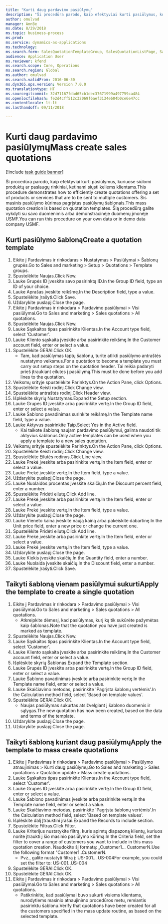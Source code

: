 ```yaml
--- 
title: "Kurti daug pardavimo pasiūlymų"
description: "Ši procedūra parodo, kaip efektyviai kurti pasiūlymus, kuriuose siūlomi produktų ar paslaugų rinkiniai, ketinami siųsti keliems klientams."
author: omulvad
manager: AnnBe
ms.date: 8/29/2018
ms.topic: business-process
ms.prod: 
ms.service: dynamics-ax-applications
ms.technology: 
ms.search.form: SalesQuotationTemplateGroup, SalesQuotationListPage, SalesCreateQuotation, SalesQuotationTable, SysQueryForm
audience: Application User
ms.reviewer: kfend
ms.search.scope: Core, Operations
ms.search.region: Global
ms.author: omulvad
ms.search.validFrom: 2016-06-30
ms.dyn365.ops.version: Version 7.0.0
ms.translationtype: HT
ms.sourcegitcommit: 32d71167fdad65cb1dec37671999a497759ca484
ms.openlocfilehash: fe2d4cff512c32069f6aef3134e604b0ce6e47cc
ms.contentlocale: lt-lt
ms.lasthandoff: 09/11/2018

---
```

# <a name="mass-create-sales-quotations"></a><span data-ttu-id="8ccb9-103">Kurti daug pardavimo pasiūlymų</span><span class="sxs-lookup"><span data-stu-id="8ccb9-103">Mass create sales quotations</span></span>

[!include [task guide banner](../../includes/task-guide-banner.md)]

<span data-ttu-id="8ccb9-104">Ši procedūra parodo, kaip efektyviai kurti pasiūlymus, kuriuose siūlomi produktų ar paslaugų rinkiniai, ketinami siųsti keliems klientams.</span><span class="sxs-lookup"><span data-stu-id="8ccb9-104">This procedure demonstrates how to efficiently create quotations offering a set of products or services that are to be sent to multiple customers.</span></span> <span data-ttu-id="8ccb9-105">Šis masinis pasiūlymo kūrimas pagrįstas pasiūlymų šablonais.</span><span class="sxs-lookup"><span data-stu-id="8ccb9-105">This mass quotation creation is based on quotation templates.</span></span> <span data-ttu-id="8ccb9-106">Šią procedūrą galite vykdyti su savo duomenimis arba demonstracinėje duomenų įmonėje USMF.</span><span class="sxs-lookup"><span data-stu-id="8ccb9-106">You can run this procedure on your own data or in demo data company USMF.</span></span>


## <a name="create-a-quotation-template"></a><span data-ttu-id="8ccb9-107">Kurti pasiūlymo šabloną</span><span class="sxs-lookup"><span data-stu-id="8ccb9-107">Create a quotation template</span></span>
1. <span data-ttu-id="8ccb9-108">Eikite į Pardavimas ir rinkodaras > Nustatymas > Pasiūlymai > Šablonų grupės.</span><span class="sxs-lookup"><span data-stu-id="8ccb9-108">Go to Sales and marketing > Setup > Quotations > Template groups.</span></span>
2. <span data-ttu-id="8ccb9-109">Spustelėkite Naujas.</span><span class="sxs-lookup"><span data-stu-id="8ccb9-109">Click New.</span></span>
3. <span data-ttu-id="8ccb9-110">Lauke Grupės ID įveskite savo pasirinktą ID.</span><span class="sxs-lookup"><span data-stu-id="8ccb9-110">In the Group ID field, type an ID of your choice.</span></span>
4. <span data-ttu-id="8ccb9-111">Lauke Aprašas įveskite reikšmę.</span><span class="sxs-lookup"><span data-stu-id="8ccb9-111">In the Description field, type a value.</span></span>
5. <span data-ttu-id="8ccb9-112">Spustelėkite Įrašyti.</span><span class="sxs-lookup"><span data-stu-id="8ccb9-112">Click Save.</span></span>
6. <span data-ttu-id="8ccb9-113">Uždarykite puslapį.</span><span class="sxs-lookup"><span data-stu-id="8ccb9-113">Close the page.</span></span>
7. <span data-ttu-id="8ccb9-114">Eikite į Pardavimas ir rinkodara > Pardavimo pasiūlymai > Visi pasiūlymai.</span><span class="sxs-lookup"><span data-stu-id="8ccb9-114">Go to Sales and marketing > Sales quotations > All quotations.</span></span>
8. <span data-ttu-id="8ccb9-115">Spustelėkite Naujas.</span><span class="sxs-lookup"><span data-stu-id="8ccb9-115">Click New.</span></span>
9. <span data-ttu-id="8ccb9-116">Lauke Sąskaitos tipas pasirinkite Klientas.</span><span class="sxs-lookup"><span data-stu-id="8ccb9-116">In the Account type field, select 'Customer'.</span></span>
10. <span data-ttu-id="8ccb9-117">Lauke Kliento sąskaita įveskite arba pasirinkite reikšmę.</span><span class="sxs-lookup"><span data-stu-id="8ccb9-117">In the Customer account field, enter or select a value.</span></span>
11. <span data-ttu-id="8ccb9-118">Spustelėkite GERAI.</span><span class="sxs-lookup"><span data-stu-id="8ccb9-118">Click OK.</span></span>
    * <span data-ttu-id="8ccb9-119">Tam, kad pasiūlymas taptų šablonu, turite atlikti pasiūlymo antraštės nustatymo veiksmus.</span><span class="sxs-lookup"><span data-stu-id="8ccb9-119">For a quotation to become a template you must carry out  setup steps on the quotation header.</span></span> <span data-ttu-id="8ccb9-120">Tai reikia padaryti prieš įtraukiant eilutes į pasiūlymą.</span><span class="sxs-lookup"><span data-stu-id="8ccb9-120">This must be done before you add lines to the quotation.</span></span>   
12. <span data-ttu-id="8ccb9-121">Veiksmų srityje spustelėkite Parinktys.</span><span class="sxs-lookup"><span data-stu-id="8ccb9-121">On the Action Pane, click Options.</span></span>
13. <span data-ttu-id="8ccb9-122">Spustelėkite Keisti rodinį.</span><span class="sxs-lookup"><span data-stu-id="8ccb9-122">Click Change view.</span></span>
14. <span data-ttu-id="8ccb9-123">Spustelėkite antraštės rodinį.</span><span class="sxs-lookup"><span data-stu-id="8ccb9-123">Click Header view.</span></span>
15. <span data-ttu-id="8ccb9-124">Išplėskite skyrių Nustatymas.</span><span class="sxs-lookup"><span data-stu-id="8ccb9-124">Expand the Setup section.</span></span>
16. <span data-ttu-id="8ccb9-125">Lauke Grupės ID įveskite arba pasirinkite vertę.</span><span class="sxs-lookup"><span data-stu-id="8ccb9-125">In the Group ID field, enter or select a value.</span></span>
17. <span data-ttu-id="8ccb9-126">Lauke Šablono pavadinimas surinkite reikšmę.</span><span class="sxs-lookup"><span data-stu-id="8ccb9-126">In the Template name field, type a value.</span></span>
18. <span data-ttu-id="8ccb9-127">Lauke Aktyvus pasirinkite Taip.</span><span class="sxs-lookup"><span data-stu-id="8ccb9-127">Select Yes in the Active field.</span></span>
    * <span data-ttu-id="8ccb9-128">Kai taikote šabloną naujam pardavimo pasiūlymui, galima naudoti tik aktyvius šablonus.</span><span class="sxs-lookup"><span data-stu-id="8ccb9-128">Only active templates can be used when you apply a template to a new sales quotation.</span></span>  
19. <span data-ttu-id="8ccb9-129">Veiksmų srityje spustelėkite Parinktys.</span><span class="sxs-lookup"><span data-stu-id="8ccb9-129">On the Action Pane, click Options.</span></span>
20. <span data-ttu-id="8ccb9-130">Spustelėkite Keisti rodinį.</span><span class="sxs-lookup"><span data-stu-id="8ccb9-130">Click Change view.</span></span>
21. <span data-ttu-id="8ccb9-131">Spustelėkite Eilutės rodinys.</span><span class="sxs-lookup"><span data-stu-id="8ccb9-131">Click Line view.</span></span>
22. <span data-ttu-id="8ccb9-132">Lauke Prekė įveskite arba pasirinkite vertę.</span><span class="sxs-lookup"><span data-stu-id="8ccb9-132">In the Item field, enter or select a value.</span></span>
23. <span data-ttu-id="8ccb9-133">Lauke Prekė įveskite vertę.</span><span class="sxs-lookup"><span data-stu-id="8ccb9-133">In the Item field, type a value.</span></span>
24. <span data-ttu-id="8ccb9-134">Uždarykite puslapį.</span><span class="sxs-lookup"><span data-stu-id="8ccb9-134">Close the page.</span></span>
25. <span data-ttu-id="8ccb9-135">Lauke Nuolaidos procentas įveskite skaičių.</span><span class="sxs-lookup"><span data-stu-id="8ccb9-135">In the Discount percent field, enter a number.</span></span>
26. <span data-ttu-id="8ccb9-136">Spustelėkite Pridėti eilutę.</span><span class="sxs-lookup"><span data-stu-id="8ccb9-136">Click Add line.</span></span>
27. <span data-ttu-id="8ccb9-137">Lauke Prekė įveskite arba pasirinkite vertę.</span><span class="sxs-lookup"><span data-stu-id="8ccb9-137">In the Item field, enter or select a value.</span></span>
28. <span data-ttu-id="8ccb9-138">Lauke Prekė įveskite vertę.</span><span class="sxs-lookup"><span data-stu-id="8ccb9-138">In the Item field, type a value.</span></span>
29. <span data-ttu-id="8ccb9-139">Uždarykite puslapį.</span><span class="sxs-lookup"><span data-stu-id="8ccb9-139">Close the page.</span></span>
30. <span data-ttu-id="8ccb9-140">Lauke Vieneto kaina įveskite naują kainą arba pakeiskite dabartinę.</span><span class="sxs-lookup"><span data-stu-id="8ccb9-140">In the Unit price field, enter a new price or change the current one.</span></span>
31. <span data-ttu-id="8ccb9-141">Spustelėkite Pridėti eilutę.</span><span class="sxs-lookup"><span data-stu-id="8ccb9-141">Click Add line.</span></span>
32. <span data-ttu-id="8ccb9-142">Lauke Prekė įveskite arba pasirinkite vertę.</span><span class="sxs-lookup"><span data-stu-id="8ccb9-142">In the Item field, enter or select a value.</span></span>
33. <span data-ttu-id="8ccb9-143">Lauke Prekė įveskite vertę.</span><span class="sxs-lookup"><span data-stu-id="8ccb9-143">In the Item field, type a value.</span></span>
34. <span data-ttu-id="8ccb9-144">Uždarykite puslapį.</span><span class="sxs-lookup"><span data-stu-id="8ccb9-144">Close the page.</span></span>
35. <span data-ttu-id="8ccb9-145">Lauke Kiekis įveskite skaičių.</span><span class="sxs-lookup"><span data-stu-id="8ccb9-145">In the Quantity field, enter a number.</span></span>
36. <span data-ttu-id="8ccb9-146">Lauke Nuolaida įveskite skaičių.</span><span class="sxs-lookup"><span data-stu-id="8ccb9-146">In the Discount field, enter a number.</span></span>
37. <span data-ttu-id="8ccb9-147">Spustelėkite Įrašyti.</span><span class="sxs-lookup"><span data-stu-id="8ccb9-147">Click Save.</span></span>

## <a name="apply-the-template-to-create-a-single-quotation"></a><span data-ttu-id="8ccb9-148">Taikyti šabloną vienam pasiūlymui sukurti</span><span class="sxs-lookup"><span data-stu-id="8ccb9-148">Apply the template to create a single quotation</span></span>
1. <span data-ttu-id="8ccb9-149">Eikite į Pardavimas ir rinkodara > Pardavimo pasiūlymai > Visi pasiūlymai.</span><span class="sxs-lookup"><span data-stu-id="8ccb9-149">Go to Sales and marketing > Sales quotations > All quotations.</span></span>
    * <span data-ttu-id="8ccb9-150">Atkreipkite dėmesį, kad pasiūlymas, kurį ką tik sukūrėte pažymėtas kaip šablonas.</span><span class="sxs-lookup"><span data-stu-id="8ccb9-150">Note that the quotation you have just created is marked as template.</span></span>  
2. <span data-ttu-id="8ccb9-151">Spustelėkite Naujas.</span><span class="sxs-lookup"><span data-stu-id="8ccb9-151">Click New.</span></span>
3. <span data-ttu-id="8ccb9-152">Lauke Sąskaitos tipas pasirinkite Klientas.</span><span class="sxs-lookup"><span data-stu-id="8ccb9-152">In the Account type field, select 'Customer'.</span></span>
4. <span data-ttu-id="8ccb9-153">Lauke Kliento sąskaita įveskite arba pasirinkite reikšmę.</span><span class="sxs-lookup"><span data-stu-id="8ccb9-153">In the Customer account field, enter or select a value.</span></span>
5. <span data-ttu-id="8ccb9-154">Išplėskite skyrių Šablonas.</span><span class="sxs-lookup"><span data-stu-id="8ccb9-154">Expand the Template section.</span></span>
6. <span data-ttu-id="8ccb9-155">Lauke Grupės ID įveskite arba pasirinkite vertę.</span><span class="sxs-lookup"><span data-stu-id="8ccb9-155">In the Group ID field, enter or select a value.</span></span>
7. <span data-ttu-id="8ccb9-156">Lauke Šablono pavadinimas įveskite arba pasirinkite vertę.</span><span class="sxs-lookup"><span data-stu-id="8ccb9-156">In the Template name field, enter or select a value.</span></span>
8. <span data-ttu-id="8ccb9-157">Lauke Skaičiavimo metodas, pasirinkite 'Pagrįsta šablonų vertėmis'.</span><span class="sxs-lookup"><span data-stu-id="8ccb9-157">In the Calculation method field, select 'Based on template values'.</span></span>
9. <span data-ttu-id="8ccb9-158">Spustelėkite GERAI.</span><span class="sxs-lookup"><span data-stu-id="8ccb9-158">Click OK.</span></span>
    * <span data-ttu-id="8ccb9-159">Naujas pasiūlymas sukurtas atsižvelgiant į šablono duomenis ir sąlygas.</span><span class="sxs-lookup"><span data-stu-id="8ccb9-159">The new quotation has now been created, based on the data and terms of the template.</span></span>  
10. <span data-ttu-id="8ccb9-160">Uždarykite puslapį.</span><span class="sxs-lookup"><span data-stu-id="8ccb9-160">Close the page.</span></span>
11. <span data-ttu-id="8ccb9-161">Uždarykite puslapį.</span><span class="sxs-lookup"><span data-stu-id="8ccb9-161">Close the page.</span></span>

## <a name="apply-the-template-to-mass-create-quotations"></a><span data-ttu-id="8ccb9-162">Taikyti šabloną kuriant daug pasiūlymų</span><span class="sxs-lookup"><span data-stu-id="8ccb9-162">Apply the template to mass create quotations</span></span>
1. <span data-ttu-id="8ccb9-163">Eikite į Pardavimas ir rinkodara > Pardavimo pasiūlymai > Pasiūlymo atnaujinimas > Kurti daug pasiūlymų.</span><span class="sxs-lookup"><span data-stu-id="8ccb9-163">Go to Sales and marketing > Sales quotations > Quotation update > Mass create quotations.</span></span>
2. <span data-ttu-id="8ccb9-164">Lauke Sąskaitos tipas pasirinkite Klientas.</span><span class="sxs-lookup"><span data-stu-id="8ccb9-164">In the Account type field, select 'Customer'.</span></span>
3. <span data-ttu-id="8ccb9-165">Lauke Grupės ID įveskite arba pasirinkite vertę.</span><span class="sxs-lookup"><span data-stu-id="8ccb9-165">In the Group ID field, enter or select a value.</span></span>
4. <span data-ttu-id="8ccb9-166">Lauke Šablono pavadinimas įveskite arba pasirinkite vertę.</span><span class="sxs-lookup"><span data-stu-id="8ccb9-166">In the Template name field, enter or select a value.</span></span>
5. <span data-ttu-id="8ccb9-167">Lauke Skaičiavimo metodas, pasirinkite 'Pagrįsta šablonų vertėmis'.</span><span class="sxs-lookup"><span data-stu-id="8ccb9-167">In the Calculation method field, select 'Based on template values'.</span></span>
6. <span data-ttu-id="8ccb9-168">Išplėskite dalį Įtrauktini įrašai.</span><span class="sxs-lookup"><span data-stu-id="8ccb9-168">Expand the Records to include section.</span></span>
7. <span data-ttu-id="8ccb9-169">Spustelėkite Filtras.</span><span class="sxs-lookup"><span data-stu-id="8ccb9-169">Click Filter.</span></span>
8. <span data-ttu-id="8ccb9-170">Lauke Kriterijus nustatykite filtrą, kuris apimtų diapazoną klientų, kuriuos norite įtraukti į šio masinio pasiūlymo kūrimą.</span><span class="sxs-lookup"><span data-stu-id="8ccb9-170">In the Criteria field, set the filter to cover a range of customers you want to include in this mass quotation creation.</span></span> <span data-ttu-id="8ccb9-171">Naudokite šį formatą: „Customer1... CustomerN.</span><span class="sxs-lookup"><span data-stu-id="8ccb9-171">Use the following format "Customer1..CustomerN.</span></span>
    * <span data-ttu-id="8ccb9-172">Pvz., galite nustatyti filtrą į: US-001... US-004</span><span class="sxs-lookup"><span data-stu-id="8ccb9-172">For example, you could set the filter to: US-001..US-004</span></span>  
9. <span data-ttu-id="8ccb9-173">Spustelėkite GERAI.</span><span class="sxs-lookup"><span data-stu-id="8ccb9-173">Click OK.</span></span>
10. <span data-ttu-id="8ccb9-174">Spustelėkite GERAI.</span><span class="sxs-lookup"><span data-stu-id="8ccb9-174">Click OK.</span></span>
11. <span data-ttu-id="8ccb9-175">Eikite į Pardavimas ir rinkodara > Pardavimo pasiūlymai > Visi pasiūlymai.</span><span class="sxs-lookup"><span data-stu-id="8ccb9-175">Go to Sales and marketing > Sales quotations > All quotations.</span></span>
    * <span data-ttu-id="8ccb9-176">Patikrinkite, kad pasiūlymai buvo sukurti visiems klientams, nurodytiems masinio atnaujinimo procedūros metu, remiantis pasirinktu šablonu.</span><span class="sxs-lookup"><span data-stu-id="8ccb9-176">Verify that quotations have been created for all the customers specified in the mass update routine, as based on the selected template.</span></span>  


